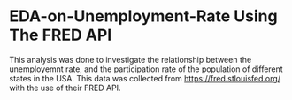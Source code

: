 # EDA-on-Unemployment-Rate Using The FRED API
This analysis was done to investigate the relationship between the unemployemnt rate, and the participation rate of the population of different states in the USA. This data was collected from https://fred.stlouisfed.org/ with the use of their FRED API.
